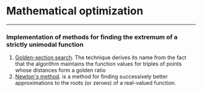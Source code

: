 # Mathematical optimization
---
### Implementation of methods for finding the extremum of a strictly unimodal function
1. [Golden-section search](https://en.wikipedia.org/wiki/Golden-section_search).
The technique derives its name from the fact that the algorithm maintains the function values for triples of points whose distances form a golden ratio
2. [Newton's method](https://en.wikipedia.org/wiki/Newton%27s_method).
is a method for finding successively better approximations to the roots (or zeroes) of a real-valued function.